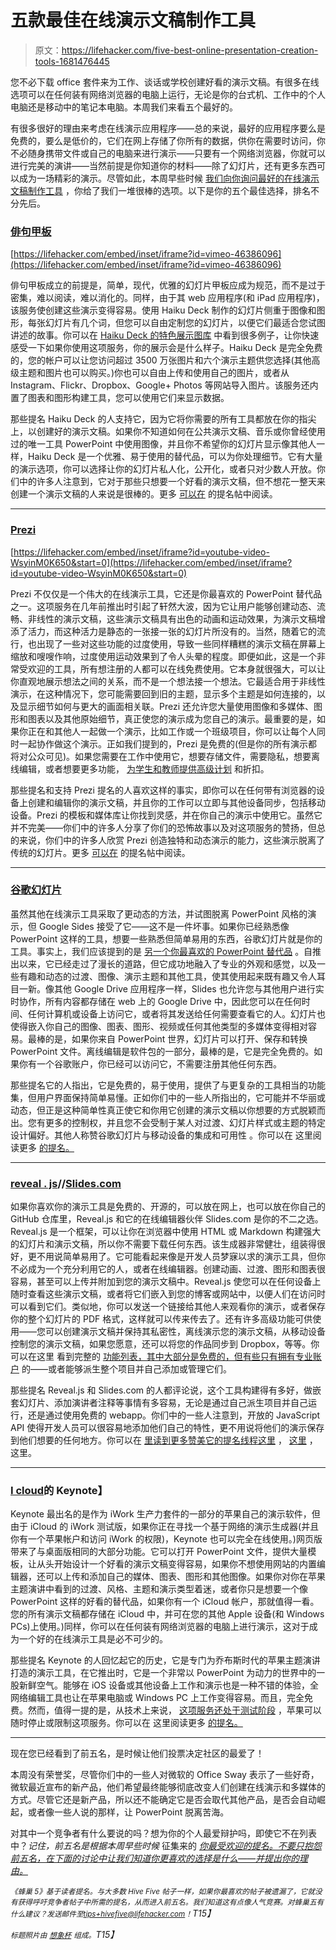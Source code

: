# 五款最佳在线演示文稿制作工具

> 原文：<https://lifehacker.com/five-best-online-presentation-creation-tools-1681476445>

您不必下载 office 套件来为工作、谈话或学校创建好看的演示文稿。有很多在线选项可以在任何装有网络浏览器的电脑上运行，无论是你的台式机、工作中的个人电脑还是移动中的笔记本电脑。本周我们来看五个最好的。



有很多很好的理由来考虑在线演示应用程序——总的来说，最好的应用程序要么是免费的，要么是低价的，它们在网上存储了你所有的数据，供你在需要时访问，你不必随身携带文件或自己的电脑来进行演示——只要有一个网络浏览器，你就可以进行完美的演讲——当然前提是你知道你的材料——除了幻灯片，还有更多东西可以成为一场精彩的演示。尽管如此，本周早些时候 [我们向你询问最好的在线演示文稿制作工具](https://lifehacker.com/whats-the-best-online-presentation-creation-tool-1681000060) ，你给了我们一堆很棒的选项。以下是你的五个最佳选择，排名不分先后。

### [俳句甲板](https://www.haikudeck.com/)

 [https://lifehacker.com/embed/inset/iframe?id=vimeo-46386096](https://lifehacker.com/embed/inset/iframe?id=vimeo-46386096) 

俳句甲板成立的前提是，简单，现代，优雅的幻灯片甲板应成为规范，而不是过于密集，难以阅读，难以消化的。同样，由于其 web 应用程序(和 iPad 应用程序)，该服务使创建这些演示变得容易。使用 Haiku Deck 制作的幻灯片侧重于图像和图形，每张幻灯片有几个词，但您可以自由定制您的幻灯片，以便它们最适合您试图讲述的故事。你可以在 [Haiku Deck 的特色展示图库](https://www.haikudeck.com/gallery/featured) 中看到很多例子，让你快速感受一下如果你使用这项服务，你的展示会是什么样子。Haiku Deck 是完全免费的，您的帐户可以让您访问超过 3500 万张图片和六个演示主题供您选择(其他高级主题和图片也可以购买。)你也可以自由上传和使用自己的图片，或者从 Instagram、Flickr、Dropbox、Google+ Photos 等网站导入图片。该服务还内置了图表和图形构建工具，您可以使用它们来显示数据。

那些提名 Haiku Deck 的人支持它，因为它将你需要的所有工具都放在你的指尖上，以创建好的演示文稿。如果你不知道如何在公共演示文稿、音乐或你曾经使用过的唯一工具 PowerPoint 中使用图像，并且你不希望你的幻灯片显示像其他人一样，Haiku Deck 是一个优雅、易于使用的替代品，可以为你处理细节。它有大量的演示选项，你可以选择让你的幻灯片私人化，公开化，或者只对少数人开放。你们中的许多人注意到，它对于那些只想要一个好看的演示文稿，但不想花一整天来创建一个演示文稿的人来说是很棒的。更多 [可以在](http://lifehacker.com/vote-haiku-deck-why-a-large-part-of-my-job-involves-c-1681087748) 的提名帖中阅读。

* * *

### [Prezi](http://prezi.com/)

 [https://lifehacker.com/embed/inset/iframe?id=youtube-video-WsyinM0K650&start=0](https://lifehacker.com/embed/inset/iframe?id=youtube-video-WsyinM0K650&start=0) 

Prezi 不仅仅是一个伟大的在线演示工具，它还是你最喜欢的 PowerPoint 替代品之一。这项服务在几年前推出时引起了轩然大波，因为它让用户能够创建动态、流畅、非线性的演示文稿，这些演示文稿具有出色的动画和运动效果，为演示文稿增添了活力，而这种活力是静态的一张接一张的幻灯片所没有的。当然，随着它的流行，也出现了一些对这些功能的过度使用，导致一些同样糟糕的演示文稿在屏幕上缩放和嗖嗖作响，过度使用运动效果到了令人头晕的程度。即便如此，这是一个非常受欢迎的工具，所有想注册的人都可以在线免费使用。它本身就很强大，可以让你直观地展示想法之间的关系，而不是一个想法接一个想法。它最适合用于非线性演示，在这种情况下，您可能需要回到旧的主题，显示多个主题是如何连接的，以及显示细节如何与更大的画面相关联。Prezi 还允许您大量使用图像和多媒体、图形和图表以及其他原始细节，真正使您的演示成为您自己的演示。最重要的是，如果你正在和其他人一起做一个演示，比如工作或一个班级项目，你可以让每个人同时一起协作做这个演示。正如我们提到的，Prezi 是免费的(但是你的所有演示都将对公众可见)。如果您需要在工作中使用它，想要存储文件，需要隐私，想要离线编辑，或者想要更多功能， [为学生和教师提供高级计划](http://prezi.com/pricing/) 和折扣。

那些提名和支持 Prezi 提名的人喜欢这样的事实，即你可以在任何带有浏览器的设备上创建和编辑你的演示文稿，并且你的工作可以立即与其他设备同步，包括移动设备。Prezi 的模板和媒体库让你找到灵感，并在你自己的演示中使用它。虽然它并不完美——你们中的许多人分享了你们的恐怖故事以及对这项服务的赞扬，但总的来说，你们中的许多人欣赏 Prezi 创造独特和动态演示的能力，这些演示脱离了传统的幻灯片。更多 [可以在](http://lifehacker.com/vote-prezi-why-even-though-its-zooming-and-sweeping-1681000820) 的提名帖中阅读。

* * *

### [谷歌幻灯片](http://www.google.com/slides/about/)

虽然其他在线演示工具采取了更动态的方法，并试图脱离 PowerPoint 风格的演示，但 Google Sides 接受了它——这不是一件坏事。如果你已经熟悉像 PowerPoint 这样的工具，想要一些熟悉但简单易用的东西，谷歌幻灯片就是你的工具。事实上，我们应该提到的是 [另一个你最喜欢的 PowerPoint 替代品](https://lifehacker.com/five-best-powerpoint-alternatives-30791441) 。自推出以来，它已经走过了漫长的道路，但它成功地融入了专业的外观和感觉，以及一些有趣和动态的过渡、图像、演示主题和其他工具，使其使用起来既有趣又令人耳目一新。像其他 Google Drive 应用程序一样，Slides 也允许您与其他用户进行实时协作，所有内容都存储在 web 上的 Google Drive 中，因此您可以在任何时间、任何计算机或设备上访问它，或者将其发送给任何需要查看它的人。幻灯片也使得嵌入你自己的图像、图表、图形、视频或任何其他类型的多媒体变得相对容易。最棒的是，如果你来自 PowerPoint 世界，幻灯片可以打开、保存和转换 PowerPoint 文件。离线编辑是软件包的一部分，最棒的是，它是完全免费的。如果你有一个谷歌账户，你已经可以访问它，不需要注册其他任何东西。

那些提名它的人指出，它是免费的，易于使用，提供了与更复杂的工具相当的功能集，但用户界面保持简单易懂。正如你们中的一些人所指出的，它可能并不华丽或动态，但正是这种简单性真正使它和你用它创建的演示文稿以你想要的方式脱颖而出。您有更多的控制权，并且您不会受制于某人对过渡、幻灯片样式或主题的特定设计偏好。其他人称赞谷歌幻灯片与移动设备的集成和可用性 。你可以在 这里阅读更多 [的提名。](http://lifehacker.com/vote-google-slides-why-simplicity-where-a-majority-o-1681097132)

* * *

### [reveal . js](http://lab.hakim.se/reveal-js/#/)//[Slides.com](http://slides.com/)

如果你喜欢你的演示工具是免费的、开源的，可以放在网上，也可以放在你自己的 GitHub 仓库里，Reveal.js 和它的在线编辑器伙伴 Slides.com 是你的不二之选。Reveal.js 是一个框架，可以让你在浏览器中使用 HTML 或 Markdown 构建强大的幻灯片和演示文稿，所以你不需要下载任何东西。该生成器非常健壮，组装得很好，更不用说简单易用了。它可能看起来像是开发人员梦寐以求的演示工具，但你不必成为一个充分利用它的人，或者在线编辑器。创建动画、过渡、图形和图表很容易，甚至可以上传并附加到您的演示文稿中。Reveal.js 使您可以在任何设备上随时查看这些演示文稿，或者将它们嵌入到您的博客或网站中，以便人们在访问时可以看到它们。类似地，你可以发送一个链接给其他人来观看你的演示，或者保存你的整个幻灯片的 PDF 格式，这样就可以传来传去了。还有许多高级功能可供使用——您可以创建演示文稿并保持其私密性，离线演示您的演示文稿，从移动设备控制您的演示文稿，如果您愿意，还可以将您的作品同步到 Dropbox，等等。你可以在这里 看到完整的 [功能列表，其中大部分是免费的，但有些只有拥有专业账户](http://slides.com/features) 的——或者能够派生整个项目并自己添加或管理它们。

那些提名 Reveal.js 和 Slides.com 的人都评论说，这个工具构建得有多好，做嵌套幻灯片、添加演讲者注释等事情有多容易，无论是通过自己派生项目并自己运行，还是通过使用免费的 webapp。你们中的一些人注意到，开放的 JavaScript API 使得开发人员可以很容易地添加他们自己的特性，更不用说将他们的演示保存到他们想要的任何地方。你可以在 [里读到更多赞美它的提名线程这里](http://lifehacker.com/vote-reveal-js-why-write-your-presentation-in-markdow-1681087404) ， [这里](http://lifehacker.com/vote-reveal-js-or-slides-com-though-ive-only-used-re-1681088584) ，这里。

* * *

### [I cloud](https://www.apple.com/iwork-for-icloud/)的 Keynote】

Keynote 最出名的是作为 iWork 生产力套件的一部分的苹果自己的演示软件，但由于 iCloud 的 iWork 测试版，如果你正在寻找一个基于网络的演示生成器(并且你有一个苹果帐户和访问 iWork 的权限)，Keynote 也可以完全在线使用。)网页版带来了与桌面版相同的大部分功能。它可以打开 PowerPoint 文件，提供大量模板，让从头开始设计一个好看的演示文稿变得容易，如果你不想使用网站的内置编辑器，还可以上传和添加自己的媒体、图表、图形和其他图像。如果你对你在苹果主题演讲中看到的过渡、风格、主题和演示类型着迷，或者你只是想要一个像 PowerPoint 这样的好看的替代品，如果你有一个 iCloud 帐户，那就值得一看。您的所有演示文稿都存储在 iCloud 中，并可在您的其他 Apple 设备(和 Windows PCs)上使用。)同样，你可以在任何装有网络浏览器的电脑上进行演示，这对于成为一个好的在线演示工具是必不可少的。

那些提名 Keynote 的人回忆起它的历史，它是专门为乔布斯时代的苹果主题演讲打造的演示工具，在它推出时，它是一个非常以 PowerPoint 为动力的世界中的一股新鲜空气。能够在 iOS 设备或其他设备上工作和演示也是一种不错的体验，全网络编辑工具也让在苹果电脑或 Windows PC 上工作变得容易。而且，完全免费。然而，值得一提的是，从技术上来说， [这项服务还处于测试阶段](https://lifehacker.com/iwork-for-icloud-puts-your-apple-documents-in-the-cloud-512333292) ，苹果可以随时停止或限制这项服务。你可以在 这里阅读更多 [的提名。](http://lifehacker.com/vote-keynote-apple-why-well-you-knew-the-apple-folk-1681085141)

* * *

现在您已经看到了前五名，是时候让他们投票决定社区的最爱了！

本周没有荣誉奖，尽管你们中的一些人对微软的 Office Sway 表示了一些好奇，微软最近宣布的新产品，他们希望最终能够彻底改变人们创建在线演示和多媒体的方式。尽管它还是新产品，所以还不能确定它是否会取代其他产品，是否会自动崛起，或者像一些人说的那样，让 PowerPoint 脱离苦海。

对其中一个竞争者有什么要说的吗？想为你的个人最爱辩护吗，即使它不在列表中？*记住，前五名是根据本周早些时候* 征集来的 [*你最受欢迎的提名。不要只抱怨前五名，在下面的讨论中让我们知道你更喜欢的选择是什么——并提出你的理由。*](https://lifehacker.com/whats-the-best-online-presentation-creation-tool-1681000060)

*<small>《蜂巢 5》基于读者提名。与大多数 Hive Five 帖子一样，如果你最喜欢的帖子被遗漏了，它就没有获得呼吁竞争者帖子中所需的提名，从而进入前五名。我们知道这有点像人气竞赛。对蜂巢五有什么建议？发送邮件至</small>*[*<small>tips+hivefive@lifehacker.com</small>*](mailto:tips+hivefive@lifehacker.com)*<small>！</small>T15】*

*<small>标题照片由</small>* [*<small>想象杯</small>*](https://www.flickr.com/photos/imaginecup/4771398936) *<small>组成。</small>T15】*